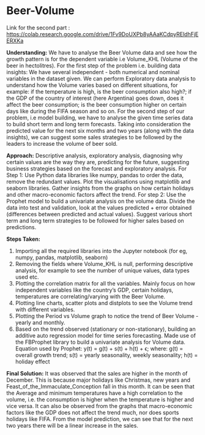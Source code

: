 # Beer-Volume

Link for the second part : https://colab.research.google.com/drive/1Fv9DoUXPb8yAAaKCdpyREldhFjEERXKa

**Understanding:**
We have to analyse the Beer Volume data and see how the growth pattern is for the dependent variable i.e Volume_KHL (Volume of the beer in hectolitres). 
For the first step of the problem i.e. building data insights: We have several independent - both numerical and nominal variables in the dataset given. We can perform Exploratory data analysis to understand how the Volume varies based on different situations, for example: if the temperature is high, is the beer consumption also high?; if the GDP of the country of interest (here Argentina) goes down, does it affect the beer consumption; is the beer consumption higher on certain days like during the FIFA season and so on.
For the second step of our problem, i.e model building, we have to analyse the given time series data to build short term and long term forecasts. Taking into consideration the predicted value for the next six months and two years (along with the data insights), we can suggest some sales strategies to be followed by the leaders to increase the volume of beer sold.

**Approach:**
Descriptive analysis, exploratory analysis, diagnosing why certain values are the way they are, predicting for the future, suggesting business strategies based on the forecast and exploratory analysis.
For Step 1: Use Python data libraries like numpy, pandas to order the data, remove the redundant values. Plot the visualisations using matplotlib and seaborn libraries. Gather insights from the graphs on how certain holidays and other macro-economic factors affect the trend. 
For step 2: Use the Prophet model to build a univariate analysis on the volume data. Divide the data into test and validation, look at the values predicted + error obtained (differences between predicted and actual values). Suggest various short term and long term strategies to be followed for higher sales based on predictions.



**Steps Taken:**
1. Importing all the required libraries into the Jupyter notebook (for eg, numpy, pandas, matplotlib, seaborn)
2. Removing the fields where Volume_KHL is null, performing descriptive analysis, for example to see the number of unique values, data types used etc.
3. Plotting the correlation matrix for all the variables. Mainly focus on how independent variables like the country’s GDP, certain holidays, temperatures are correlating/varying with the Beer Volume.
4. Plotting line charts, scatter plots and distplots to see the Volume trend with different variables. 
5. Plotting the Period vs Volume graph to notice the trend of Beer Volume - yearly and monthly.
6. Based on the trend observed (stationary or non-stationary), building an additive auto regression model for time series forecasting. Made use of the FBProphet library to build a univariate analysis for Volume data. Equation used by Prophet: y(t) = g(t) + s(t) + h(t) + ϵ; where: g(t) = overall growth trend; s(t) = yearly seasonality, weekly seasonality; h(t) = holiday effect


**Final Solution:**
It was observed that the sales are higher in the month of December. This is because major holidays like Christmas, new years and Feast_of_the_Immaculate_Conception fall in this month.
It can be seen that the Average and minimum temperatures have a high correlation to the volume, i.e. the consumption is higher when the temperature is higher and vice versa. 
It can also be observed from the graphs that macro-economic factors like the GDP does not affect the trend much, nor does sports holidays like FIFA. 
From the model prediction, we can see that for the next two years there will be a linear increase in the sales. 
